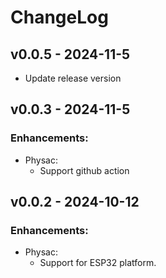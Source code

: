 # ChangeLog

## v0.0.5 - 2024-11-5
* Update release version

## v0.0.3 - 2024-11-5
### Enhancements:
* Physac:
  * Support github action

## v0.0.2 - 2024-10-12
### Enhancements:
* Physac:
  * Support for ESP32 platform.